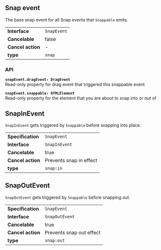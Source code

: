 ## Snap event

The base snap event for all Snap events that `Snappable` emits.

|                   |             |
| ----------------- | ----------- |
| **Interface**     | `SnapEvent` |
| **Cancelable**    | false       |
| **Cancel action** | -           |
| **type**          | `snap`      |

### API

**`snapEvent.dragEvent: DragEvent`**  
Read-only property for drag event that triggered this snappable event

**`snapEvent.snappable: HTMLElement`**  
Read-only property for the element that you are about to snap into or out of

## SnapInEvent

`SnapInEvent` gets triggered by `Snappable` before snapping into place.

|                   |                         |
| ----------------- | ----------------------- |
| **Specification** | `SnapEvent`             |
| **Interface**     | `SnapInEvent`           |
| **Cancelable**    | true                    |
| **Cancel action** | Prevents snap in effect |
| **type**          | `snap:in`               |

## SnapOutEvent

`SnapOutEvent` gets triggered by `Snappable` before snapping out.

|                   |                          |
| ----------------- | ------------------------ |
| **Specification** | `SnapEvent`              |
| **Interface**     | `SnapOutEvent`           |
| **Cancelable**    | true                     |
| **Cancel action** | Prevents snap out effect |
| **type**          | `snap:out`               |
